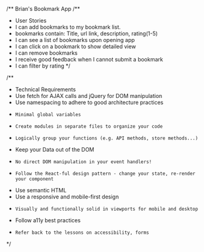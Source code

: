 /** Brian's Bookmark App
/**
 * User Stories
 * I can add bookmarks to my bookmark list.
 * bookmarks contain:  Title, url link, description, rating(1-5)
 * I can see a list of bookmarks upon opening app
 * I can click on a bookmark to show detailed view
 * I can remove bookmarks
 * I receive good feedback when I cannot submit a bookmark
 * I can filter by rating
 */

 /**
  * Technical Requirements
  * Use fetch for AJAX calls and jQuery for DOM manipulation
  * Use namespacing to adhere to good architecture practices
  *     Minimal global variables
  *     Create modules in separate files to organize your code
  *     Logically group your functions (e.g. API methods, store methods...)
  * Keep your Data out of the DOM
  *     No direct DOM manipulation in your event handlers!
  *     Follow the React-ful design pattern - change your state, re-render your component
  * Use semantic HTML
  * Use a responsive and mobile-first design    
  *     Visually and functionally solid in viewports for mobile and desktop
  * Follow a11y best practices
  *     Refer back to the lessons on accessibility, forms
  */
